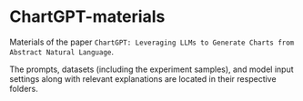 # ChartGPT-materials

Materials of the paper `ChartGPT: Leveraging LLMs to Generate Charts from Abstract Natural Language`. 

The prompts, datasets (including the experiment samples), and model input settings along with relevant explanations are located in their respective folders.